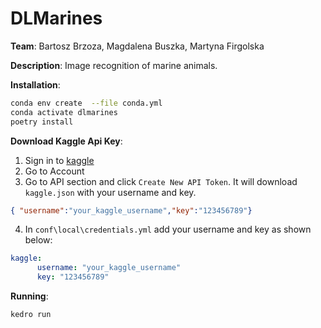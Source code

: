 # DLMarines 
**Team**: Bartosz Brzoza, Magdalena Buszka, Martyna Firgolska

**Description**: Image recognition of marine animals.

**Installation**:
```bash
conda env create  --file conda.yml
conda activate dlmarines
poetry install
```

**Download Kaggle Api Key**:
1. Sign in to [kaggle](https://www.kaggle.com/)
2. Go to Account
3. Go to API section and click `Create New API Token`. It will download `kaggle.json` with your username and key.
```json
{ "username":"your_kaggle_username","key":"123456789"}
```
4. In `conf\local\credentials.yml` add your username and key as shown below:
```yml
kaggle:
      username: "your_kaggle_username"
      key: "123456789"
```
**Running**:
```
kedro run
```
